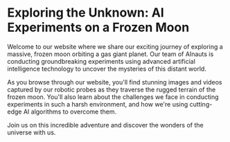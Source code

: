 <!--
Write me markdown content of website with wallpaper:

"A team of AInauts conducting experiments on a massive, frozen moon orbiting a gas giant planet."

The header of the page should not be copy of the text but rather a real content of the website which is using this wallpaper.
-->

<!--font:Montserrat-->

# Exploring the Unknown: AI Experiments on a Frozen Moon

Welcome to our website where we share our exciting journey of exploring a massive, frozen moon orbiting a gas giant planet. Our team of AInauts is conducting groundbreaking experiments using advanced artificial intelligence technology to uncover the mysteries of this distant world.

As you browse through our website, you'll find stunning images and videos captured by our robotic probes as they traverse the rugged terrain of the frozen moon. You'll also learn about the challenges we face in conducting experiments in such a harsh environment, and how we're using cutting-edge AI algorithms to overcome them.

Join us on this incredible adventure and discover the wonders of the universe with us.
